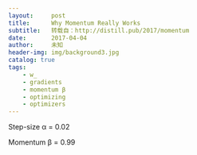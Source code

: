 ```yaml
---
layout:     post
title:      Why Momentum Really Works
subtitle:   转载自：http://distill.pub/2017/momentum
date:       2017-04-04
author:     未知
header-img: img/background3.jpg
catalog: true
tags:
    - w_
    - gradients
    - momentum β
    - optimizing
    - optimizers
---
```




Step-size α = 0.02



Momentum β = 0.99



<!-- The Momentum algorithm , also known as the heavy ball method, can sometimes seem inseparable from the physics which has inspired it. It is common to think of gradient descent as a man walking down a hill, and momentum is a heavy ball rolling down it. Momentum grants iterates inertial energy, dampening oscillations between steep valleys, reinforcing directions which vary smoothly, allowing it to plough through narrow valleys, small humps, ridges and local minima.

 The Momentum algorithm has a very natural physical interpretation. Where gradient descent walks down a hill along the steepest path, momentum is a heavy ball rolling down, ploughing through narrow valleys, small humps, ridges and local minima.

 


 This story, now a staple of any exposition of the subject, is unfortunately a cartoon. And though it isn't wrong, it is an oversimplification, failing to account for many of momentum's important properties. It does not explain, for example, how much momentum should be used. Momentum works by overshooting the target, and relies on the gradient's corrective forces to set it back on track. But are these wasted iterations really worth it? And if so, how much of a speedup can one expect? Momentum also has the effect of increasing the range of permissible step-sizes. But what are the limits of this expansion, and why does it happen?
 


 Here’s a popular story about momentum [1, 2, 3]: gradient descent is a man walking down a hill. He follows the steepest path downwards; his progress is slow, but steady. Momentum is a heavy ball rolling down the same hill. The added inertia acts both as a smoother and an accelerator, dampening oscillations and causing us to barrel through narrow valleys, small humps and local minima.
 


 This standard story isn’t wrong, but it fails to explain many important behaviors of momentum. In fact, momentum can be understood far more precisely if we study it on the right model.
 


 One nice model is the convex quadratic. This model is rich enough to reproduce momentum’s local dynamics in real problems, and yet simple enough to be understood in closed form. This balance gives us powerful traction for understanding this algorithm.
 

---



 We begin with gradient descent. The algorithm has many virtues, but speed is not one of them. It is simple — when optimizing a smooth function 

fff, we make a small step in the gradient

 

wk+1=wk−α∇f(wk).w^{k+1} = w^k-\alpha\nabla f(w^k).w​k+1​​=w​k​​−α∇f(w​k​​).

 For a step-size small enough, gradient descent makes a monotonic improvement at every iteration. It always converges, albeit to a local minimum. And under a few weak curvature conditions it can even get there at an exponential rate.
 


 But the exponential decrease, though appealing in theory, can often be infuriatingly small. Things often begin quite well — with an impressive, almost immediate decrease in the loss. But as the iterations progress, things start to slow down. You start to get a nagging feeling you’re not making as much progress as you should be. What has gone wrong?
 


 The problem could be the optimizer’s old nemesis, pathological curvature. Pathological curvature is, simply put, regions of 

fff which aren’t scaled properly. The landscapes are often described as valleys, trenches, canals and ravines. The iterates either jump between valleys, or approach the optimum in small, timid steps. Progress along certain directions grind to a halt. In these unfortunate regions, gradient descent fumbles.


 Momentum proposes the following tweak to gradient descent. We give gradient descent a short-term memory:

 

zk+1=βzk+∇f(wk)wk+1=wk−αzk+1
 \begin{aligned}
 z^{k+1}&=\beta z^{k}+\nabla f(w^{k})\\[0.4em]
 w^{k+1}&=w^{k}-\alpha z^{k+1}
 \end{aligned}
 ​z​k+1​​​w​k+1​​​​​=βz​k​​+∇f(w​k​​)​=w​k​​−αz​k+1​​​​

 The change is innocent, and costs almost nothing. When 

β=0\beta = 0β=0 , we recover gradient descent. But for 

β=0.99\beta = 0.99β=0.99 (sometimes 

0.9990.9990.999, if things are really bad), this appears to be the boost we need. Our iterations regain that speed and boldness it lost, speeding to the optimum with a renewed energy.

 


 Optimizers call this minor miracle “acceleration”.
 


 The new algorithm may seem at first glance like a cheap hack. A simple trick to get around gradient descent’s more aberrant behavior — a smoother for oscillations between steep canyons. But the truth, if anything, is the other way round. It is gradient descent which is the hack. First, momentum gives up to a quadratic speedup on many functions. 1 This is no small matter — this is similar to the speedup you get from the Fast Fourier Transform, Quicksort, and Grover’s Algorithm. When the universe gives you quadratic speedups, you should start to pay attention.
 


 But there’s more. A lower bound, courtesy of Nesterov [5], states that momentum is, in a certain very narrow and technical sense, optimal. Now, this doesn’t mean it is the best algorithm for all functions in all circumstances. But it does satisfy some curiously beautiful mathematical properties which scratch a very human itch for perfection and closure. But more on that later. Let’s say this for now — momentum is an algorithm for the book.
 

---


## First Steps: Gradient Descent


 We begin by studying gradient descent on the simplest model possible which isn’t trivial — the convex quadratic,

 

f(w)=12wTAw−bTw,w∈Rn.
 f(w) = \tfrac{1}{2}w^TAw - b^Tw, \qquad w \in \mathbf{R}^n.
 f(w)=​2​​1​​w​T​​Aw−b​T​​w,w∈R​n​​.

 Assume 

AAA is symmetric and invertible, then the optimal solution 

w⋆w^{\star}w​⋆​​ occurs at

 

w⋆=A−1b. w^{\star} = A^{-1}b.w​⋆​​=A​−1​​b.

 Simple as this model may be, it is rich enough to approximate many functions (think of 

AAA as your favorite model of curvature — the Hessian, Fisher Information Matrix [6], etc) and captures all the key features of pathological curvature. And more importantly, we can write an exact closed formula for gradient descent on this function.
 


 This is how it goes. Since 

∇f(w)=Aw−b\nabla f(w)=Aw - b∇f(w)=Aw−b, the iterates are

 

wk+1=wk−α(Awk−b).
 w^{k+1}=w^{k}- \alpha (Aw^{k} - b).
 w​k+1​​=w​k​​−α(Aw​k​​−b).

 Here’s the trick. There is a very natural space to view gradient descent where all the dimensions act independently — the eigenvectors of 

AAA.
 





 Every symmetric matrix 

AAA has an eigenvalue decomposition

 

A=Q diag(λ1,…,λn) QT,Q=[q1,…,qn],
 A=Q\ \text{diag}(\lambda_{1},\ldots,\lambda_{n})\ Q^{T},\qquad Q = [q_1,\ldots,q_n],
 A=Q diag(λ​1​​,…,λ​n​​) Q​T​​,Q=[q​1​​,…,q​n​​],

 and, as per convention, we will assume that the 

λi\lambda_iλ​i​​’s are sorted, from smallest 

λ1\lambda_1λ​1​​ to biggest 

λn\lambda_nλ​n​​. If we perform a change of basis, 

xk=QT(wk−w⋆)x^{k} = Q^T(w^{k} - w^\star)x​k​​=Q​T​​(w​k​​−w​⋆​​), the iterations break apart, becoming:

 

xik+1=xik−αλixik=(1−αλi)xik=(1−αλi)k+1xi0
 \begin{aligned}
 x_{i}^{k+1} & =x_{i}^{k}-\alpha \lambda_ix_{i}^{k} \\[0.4em]
 &= (1-\alpha\lambda_i)x^k_i=(1-\alpha \lambda_i)^{k+1}x^0_i
 \end{aligned}
 ​x​i​k+1​​​​​​=x​i​k​​−αλ​i​​x​i​k​​​=(1−αλ​i​​)x​i​k​​=(1−αλ​i​​)​k+1​​x​i​0​​​​

 Moving back to our original space 

www, we can see that

 

wk−w⋆=Qxk=∑inxi0(1−αλi)kqi
 w^k - w^\star = Qx^k=\sum_i^n x^0_i(1-\alpha\lambda_i)^k q_i
 w​k​​−w​⋆​​=Qx​k​​=​i​∑​n​​x​i​0​​(1−αλ​i​​)​k​​q​i​​

 and there we have it — gradient descent in closed form.
 


Decomposing the Error

 The above equation admits a simple interpretation. Each element of 

x0x^0x​0​​ is the component of the error in the initial guess in the 

QQQ-basis. There are 

nnn such errors, and each of these errors follows its own, solitary path to the minimum, decreasing exponentially with a compounding rate of 

1−αλi1-\alpha\lambda_i1−αλ​i​​. The closer that number is to 

111, the slower it converges.
 


 For most step-sizes, the eigenvectors with largest eigenvalues converge the fastest. This triggers an explosion of progress in the first few iterations, before things slow down as the smaller eigenvectors’ struggles are revealed. By writing the contributions of each eigenspace’s error to the loss
 

f(wk)−f(w⋆)=∑(1−αλi)2kλi[xi0]2
 f(w^{k})-f(w^{\star})=\sum(1-\alpha\lambda_{i})^{2k}\lambda_{i}[x_{i}^{0}]^2
 f(w​k​​)−f(w​⋆​​)=∑(1−αλ​i​​)​2k​​λ​i​​[x​i​0​​]​2​​
 we can visualize the contributions of each error component to the loss.
 


 Step-size
 


 Optimal Step-size
 








### Choosing A Step-size


 The above analysis gives us immediate guidance as to how to set a step-size 

α\alphaα. In order to converge, each 

∣1−αλi∣|1-\alpha \lambda_i|∣1−αλ​i​​∣ must be strictly less than 1. All workable step-sizes, therefore, fall in the interval

 

0<αλi<2.0<\alpha\lambda_i<2.0<αλ​i​​<2.

 The overall convergence rate is determined by the slowest error component, which must be either 

λ1\lambda_1λ​1​​ or 

λn\lambda_nλ​n​​:
 

rate(α) = maxi∣1−αλi∣ = max{∣1−αλ1∣, ∣1−αλn∣}
 \begin{aligned}\text{rate}(\alpha) & ~=~ \max_{i}\left|1-\alpha\lambda_{i}\right|\\[0.9em] & ~=~ \max\left\{|1-\alpha\lambda_{1}|,~ |1-\alpha\lambda_{n}|\right\} \end{aligned}
 ​rate(α)​​​​ = ​i​max​​∣1−αλ​i​​∣​ = max{∣1−αλ​1​​∣, ∣1−αλ​n​​∣}​​



 This overall rate is minimized when the rates for 

λ1\lambda_1λ​1​​ and 

λn\lambda_nλ​n​​ are the same — this mirrors our informal observation in the previous section that the optimal step-size causes the first and last eigenvectors to converge at the same rate. If we work this through we get:

 

optimal α = argminα rate(α) = 2λ1+λnoptimal rate = minα rate(α) = λn/λ1−1λn/λ1+1
 \begin{aligned}
 \text{optimal }\alpha ~=~{\mathop{\text{argmin}}\limits_\alpha} ~\text{rate}(\alpha) & ~=~\frac{2}{\lambda_{1}+\lambda_{n}}\\[1.4em]
 \text{optimal rate} ~=~{\min_\alpha} ~\text{rate}(\alpha) & ~=~\frac{\lambda_{n}/\lambda_{1}-1}{\lambda_{n}/\lambda_{1}+1}
 \end{aligned}
 ​optimal α = ​α​argmin​​ rate(α)​optimal rate = ​α​min​​ rate(α)​​​ = ​λ​1​​+λ​n​​​​2​​​ = ​λ​n​​/λ​1​​+1​​λ​n​​/λ​1​​−1​​​​



 Notice the ratio 

λn/λ1\lambda_n/\lambda_1λ​n​​/λ​1​​ determines the convergence rate of the problem. In fact, this ratio appears often enough that we give it a name, and a symbol — the condition number.
 

condition number:=κ:=λnλ1
 \text{condition number} := \kappa :=\frac{\lambda_n}{\lambda_1}
 condition number:=κ:=​λ​1​​​​λ​n​​​​
 The condition number means many things. It is a measure of how close to singular a matrix is. It is a measure of how robust 

A−1bA^{-1}bA​−1​​b is to perturbations in 

bbb. And, in this context, the condition number gives us a measure of how poorly gradient descent will perform. A ratio of 

κ=1\kappa = 1κ=1 is ideal, giving convergence in one step (of course, the function is trivial). Unfortunately the larger the ratio, the slower gradient descent will be. The condition number is therefore a direct measure of pathological curvature.
 

---


## Example: Polynomial Regression


 The above analysis reveals an insight: all errors are not made equal. Indeed, there are different kinds of errors, 

nnn to be exact, one for each of the eigenvectors of 

AAA. And gradient descent is better at correcting some kinds of errors than others. But what do the eigenvectors of 

AAA mean? Surprisingly, in many applications they admit a very concrete interpretation.
 


 Lets see how this plays out in polynomial regression. Given 1D data, 

ξi\xi_iξ​i​​, our problem is to fit the model

 

model(ξ)=w1p1(ξ)+⋯+wnpn(ξ)pi=ξ↦ξi−1
\text{model}(\xi)=w_{1}p_{1}(\xi)+\cdots+w_{n}p_{n}(\xi)\qquad p_{i}=\xi\mapsto\xi^{i-1}
 model(ξ)=w​1​​p​1​​(ξ)+⋯+w​n​​p​n​​(ξ)p​i​​=ξ↦ξ​i−1​​

 to our observations, 

did_id​i​​. This model, though nonlinear in the input 

ξ\xiξ, is linear in the weights, and therefore we can write the model as a linear combination of monomials, like:
 







 Because of the linearity, we can fit this model to our data 

ξi\xi_iξ​i​​ using linear regression on the model mismatch

 

minimizew12∑i(model(ξi)−di)2  =  12∥Zw−d∥2
 \text{minimize}_w \qquad\tfrac{1}{2}\sum_i (\text{model}(\xi_{i})-d_{i})^{2} ~~=~~ \tfrac{1}{2}\|Zw - d\|^2
 minimize​w​​​2​​1​​​i​∑​​(model(ξ​i​​)−d​i​​)​2​​  =  ​2​​1​​∥Zw−d∥​2​​
 where
 

Z=(1ξ1ξ12…ξ1n−11ξ2ξ22…ξ2n−1⋮⋮⋮⋱⋮1ξmξm2…ξmn−1).
 Z=\left(\begin{array}{ccccc}
 1 & \xi_{1} & \xi_{1}^{2} & \ldots & \xi_{1}^{n-1}\\
 1 & \xi_{2} & \xi_{2}^{2} & \ldots & \xi_{2}^{n-1}\\
 \vdots & \vdots & \vdots & \ddots & \vdots\\
 1 & \xi_{m} & \xi_{m}^{2} & \ldots & \xi_{m}^{n-1}
 \end{array}\right).
 Z=​⎝​⎜​⎜​⎛​​​1​1​⋮​1​​​ξ​1​​​ξ​2​​​⋮​ξ​m​​​​​ξ​1​2​​​ξ​2​2​​​⋮​ξ​m​2​​​​​…​…​⋱​…​​​ξ​1​n−1​​​ξ​2​n−1​​​⋮​ξ​m​n−1​​​​​⎠​⎟​⎟​⎞​​.



 The path of convergence, as we know, is elucidated when we view the iterates in the space of 

QQQ (the eigenvectors of 

ZTZZ^T ZZ​T​​Z). So let’s recast our regression problem in the basis of 

QQQ. First, we do a change of basis, by rotating 

www into 

QwQwQw, and counter-rotating our feature maps 

ppp into eigenspace, 

p¯\bar{p}​p​¯​​. We can now conceptualize the same regression as one over a different polynomial basis, with the model

 

model(ξ) = x1p¯1(ξ) + ⋯ + xnp¯n(ξ)p¯i=∑qijpj.
 \text{model}(\xi)~=~x_{1}\bar{p}_{1}(\xi)~+~\cdots~+~x_{n}\bar{p}_{n}(\xi)\qquad \bar{p}_{i}=\sum q_{ij}p_j.
 model(ξ) = x​1​​​p​¯​​​1​​(ξ) + ⋯ + x​n​​​p​¯​​​n​​(ξ)​p​¯​​​i​​=∑q​ij​​p​j​​.

 This model is identical to the old one. But these new features 

p¯\bar{p}​p​¯​​ (which I call “eigenfeatures”) and weights have the pleasing property that each coordinate acts independently of the others. Now our optimization problem breaks down, really, into 

nnn small 1D optimization problems. And each coordinate can be optimized greedily and independently, one at a time in any order, to produce the final, global, optimum. The eigenfeatures are also much more informative:
 


 The observations in the above diagram can be justified mathematically. From a statistical point of view, we would like a model which is, in some sense, robust to noise. Our model cannot possibly be meaningful if the slightest perturbation to the observations changes the entire model dramatically. And the eigenfeatures, the principal components of the data, give us exactly the decomposition we need to sort the features by its sensitivity to perturbations in 

did_id​i​​’s. The most robust components appear in the front (with the largest eigenvalues), and the most sensitive components in the back (with the smallest eigenvalues).
 


 This measure of robustness, by a rather convenient coincidence, is also a measure of how easily an eigenspace converges. And thus, the “pathological directions” — the eigenspaces which converge the slowest — are also those which are most sensitive to noise! So starting at a simple initial point like 

000 (by a gross abuse of language, let’s think of this as a prior), we track the iterates till a desired level of complexity is reached. Let’s see how this plays out in gradient descent.
 


 This effect is harnessed with the heuristic of early stopping : by stopping the optimization early, you can often get better generalizing results. Indeed, the effect of early stopping is very similar to that of more conventional methods of regularization, such as Tikhonov Regression. Both methods try to suppress the components of the smallest eigenvalues directly, though they employ different methods of spectral decay.2 But early stopping has a distinct advantage. Once the step-size is chosen, there are no regularization parameters to fiddle with. Indeed, in the course of a single optimization, we have the entire family of models, from underfitted to overfitted, at our disposal. This gift, it seems, doesn’t come at a price. A beautiful free lunch [7] indeed.
 

---


## The Dynamics of Momentum


 Let’s turn our attention back to momentum. Recall that the momentum update is

 

zk+1=βzk+∇f(wk)wk+1=wk−αzk+1.
 \begin{aligned}
 z^{k+1}&=\beta z^{k}+\nabla f(w^{k})\\[0.4em]
 w^{k+1}&=w^{k}-\alpha z^{k+1}.
 \end{aligned}
 ​z​k+1​​​w​k+1​​​​​=βz​k​​+∇f(w​k​​)​=w​k​​−αz​k+1​​.​​

 Since 

∇f(wk)=Awk−b\nabla f(w^k) = Aw^k - b∇f(w​k​​)=Aw​k​​−b, the update on the quadratic is

 

zk+1=βzk+(Awk−b)wk+1=wk−αzk+1.
 \begin{aligned}
 z^{k+1}&=\beta z^{k}+ (Aw^{k}-b)\\[0.4em]
 w^{k+1}&=w^{k}-\alpha z^{k+1}.
 \end{aligned}
 ​z​k+1​​​w​k+1​​​​​=βz​k​​+(Aw​k​​−b)​=w​k​​−αz​k+1​​.​​

 Following [8], we go through the same motions, with the change of basis 

xk=Q(wk−w⋆)
 x^{k} = Q(w^{k} - w^\star)x​k​​=Q(w​k​​−w​⋆​​) and 

yk=Qzk y^{k} = Qz^{k}y​k​​=Qz​k​​, to yield the update rule

 

yik+1=βyik+λixikxik+1=xik−αyik+1.
 \begin{aligned}
 y_{i}^{k+1}&=\beta y_{i}^{k}+\lambda_{i}x_{i}^{k}\\[0.4em]
 x_{i}^{k+1}&=x_{i}^{k}-\alpha y_{i}^{k+1}.
 \end{aligned}
 ​y​i​k+1​​​x​i​k+1​​​​​=βy​i​k​​+λ​i​​x​i​k​​​=x​i​k​​−αy​i​k+1​​.​​

 in which each component acts independently of the other components (though 

xikx^k_ix​i​k​​ and 

yiky^k_iy​i​k​​ are coupled). This lets us rewrite our iterates as

 3


(yikxik)=Rk(yi0xi0)R=(βλi−αβ1−αλi).
 \left(\!\!\begin{array}{c}
 y_{i}^{k}\\
 x_{i}^{k}
 \end{array}\!\!\right)=R^k\left(\!\!\begin{array}{c}
 y_{i}^{0}\\
 x_{i}^{0}
 \end{array}\!\!\right)
 \qquad
 R = \left(\!\!\begin{array}{cc}
 \beta & \lambda_{i}\\
 -\alpha\beta & 1-\alpha\lambda_{i}
 \end{array}\!\!\right).
 (​y​i​k​​​x​i​k​​​​)=R​k​​(​y​i​0​​​x​i​0​​​​)R=(​β​−αβ​​​λ​i​​​1−αλ​i​​​​).
 There are many ways of taking a matrix to the 

kthk^{th}k​th​​ power. But for the 

2×22 \times 22×2 case there is an elegant and little known formula [9] in terms of the eigenvalues of 

RRR, 

σ1\sigma_1σ​1​​ and 

σ2\sigma_2σ​2​​.

 

Rk={σ1kR1−σ2kR2σ1≠σ2σ1k(kR/σ1−(k−1)I)σ1=σ2,Rj=R−σjIσ1−σ2
\color{#AAA}{\color{black}{R^{k}}=\begin{cases}
\color{black}{\sigma_{1}^{k}}R_{1}-\color{black}{\sigma_{2}^{k}}R_{2} & \sigma_{1}\neq\sigma_{2}\\
\sigma_{1}^{k}(kR/\sigma_1-(k-1)I) & \sigma_{1}=\sigma_{2}
\end{cases},\qquad R_{j}=\frac{R-\sigma_{j}I}{\sigma_{1}-\sigma_{2}}}
 R​k​​={​σ​1​k​​R​1​​−σ​2​k​​R​2​​​σ​1​k​​(kR/σ​1​​−(k−1)I)​​​σ​1​​≠σ​2​​​σ​1​​=σ​2​​​​,R​j​​=​σ​1​​−σ​2​​​​R−σ​j​​I​​

 This formula is rather complicated, but the takeaway here is that it plays the exact same role the individual convergence rates, 

1−αλi1-\alpha\lambda_i1−αλ​i​​ do in gradient descent. But instead of one geometric series, we have two coupled series, which may have real or complex values. The convergence rate is therefore the slowest of the two rates, 

max{∣σ1∣,∣σ2∣}\max\{|\sigma_{1}|,|\sigma_{2}|\}max{∣σ​1​​∣,∣σ​2​​∣}
4. By plotting this out, we see there are distinct regions of the parameter space which reveal a rich taxonomy of convergence behavior [10]:
 





 Convergence Rate

 








 For what values of 

α\alphaα and 

β\betaβ does momentum converge? Since we need both 

σ1\sigma_1σ​1​​ and 

σ2\sigma_2σ​2​​ to converge, our convergence criterion is now 

max{∣σ1∣,∣σ2∣}<1\max\{|\sigma_{1}|,|\sigma_{2}|\} < 1max{∣σ​1​​∣,∣σ​2​​∣}<1. The range of available step-sizes work out 5 to be

 

0<αλi<2+2βfor0≤β<10<\alpha\lambda_{i}<2+2\beta \qquad \text{for} \qquad 0 \leq \beta < 10<αλ​i​​<2+2βfor0≤β<1

 We recover the previous result for gradient descent when 

β=0\beta = 0β=0. But notice an immediate boon we get. Momentum allows us to crank up the step-size up by a factor of 2 before diverging.
 

---


### The Critical Damping Coefficient


 The true magic happens, however, when we find the sweet spot of 

α\alphaα and 

β\betaβ. Let us try to first optimize over 

β\betaβ.
 


 Momentum admits an interesting physical interpretation when 

α\alphaα is [11] small: it is a discretization of a damped harmonic oscillator. Consider a physical simulation operating in discrete time (like a video game).
 


 We can break this equation apart to see how each component affects the dynamics of the system. Here we plot, for 

150150150 iterates, the particle’s velocity (the horizontal axis) against its position (the vertical axis), in a phase diagram.
 




 This system is best imagined as a weight suspended on a spring. We pull the weight down by one unit, and we study the path it follows as it returns to equilibrium. In the analogy, the spring is the source of our external force 

λixik\lambda_ix^k_iλ​i​​x​i​k​​, and equilibrium is the state when both the position 

xikx^k_ix​i​k​​ and the speed 

yiky^k_iy​i​k​​ are 0. The choice of 

β\betaβ crucially affects the rate of return to equilibrium.
 





 The critical value of 

β=(1−αλi)2\beta = (1 - \sqrt{\alpha \lambda_i})^2β=(1−√​αλ​i​​​​​)​2​​ gives us a convergence rate (in eigenspace 

iii) of 

1−αλi.1 - \sqrt{\alpha\lambda_i}.1−√​αλ​i​​​​​. A square root improvement over gradient descent, 

1−αλi1-\alpha\lambda_i1−αλ​i​​! Alas, this only applies to the error in the 

ithi^{th}i​th​​ eigenspace, with 

α\alphaα fixed.
 

### Optimal parameters


 To get a global convergence rate, we must optimize over both 

α\alphaα and 

β\betaβ. This is a more complicated affair,6 but they work out to be
 

α=(2λ1+λn)2β=(λn−λ1λn+λ1)2
 \alpha = \left(\frac{2}{\sqrt{\lambda_{1}}+\sqrt{\lambda_{n}}}\right)^{2} \quad \beta = \left(\frac{\sqrt{\lambda_{n}}-\sqrt{\lambda_{1}}}{\sqrt{\lambda_{n}}+\sqrt{\lambda_{1}}}\right)^{2}
 α=(​√​λ​1​​​​​+√​λ​n​​​​​​​2​​)​2​​β=(​√​λ​n​​​​​+√​λ​1​​​​​​​√​λ​n​​​​​−√​λ​1​​​​​​​)​2​​
 Plug this into the convergence rate, and you get
 


 With barely a modicum of extra effort, we have essentially square rooted the condition number! These gains, in principle, require explicit knowledge of 

λ1\lambda_1λ​1​​ and 

λn\lambda_nλ​n​​. But the formulas reveal a simple guideline. When the problem’s conditioning is poor, the optimal 

α\alphaα is approximately twice that of gradient descent, and the momentum term is close to 

111. So set 

β\betaβ as close to 

111 as you can, and then find the highest 

α\alphaα which still converges. Being at the knife’s edge of divergence, like in gradient descent, is a good place to be.
 

Step-size α = 

Momentum β = 





 While the loss function of gradient descent had a graceful, monotonic curve, optimization with momentum displays clear oscillations. These ripples are not restricted to quadratics, and occur in all kinds of functions in practice. They are not cause for alarm, but are an indication that extra tuning of the hyperparameters is required.
 

---


## Example: The Colorization Problem


 Let’s look at how momentum accelerates convergence with a concrete example. On a grid of pixels let 

GGG be the graph with vertices as pixels, 

EEE be the set of edges connecting each pixel to its four neighboring pixels, and 

DDD be a small set of a few distinguished vertices. Consider the problem of minimizing
 


 The optimal solution to this problem is a vector of all 

111’s 7. An inspection of the gradient iteration reveals why we take a long time to get there. The gradient step, for each component, is some form of weighted average of the current value and its neighbors:

 

wik+1=wik−α∑j∈N(wik−wjk)−{α(wik−1)i∈D0i∉D
w_{i}^{k+1}=w_{i}^{k}-\alpha\sum_{j\in N}(w_{i}^{k}-w_{j}^{k})-\begin{cases}
\alpha(w_{i}^{k}-1) & i\in D\\
0 & i\notin D
\end{cases}
 w​i​k+1​​=w​i​k​​−α​j∈N​∑​​(w​i​k​​−w​j​k​​)−{​α(w​i​k​​−1)​0​​​i∈D​i∉D​​

 This kind of local averaging is effective at smoothing out local variations in the pixels, but poor at taking advantage of global structure. The updates are akin to a drop of ink, diffusing through water. Movement towards equilibrium is made only through local corrections and so, left undisturbed, its march towards the solution is slow and laborious. Fortunately, momentum speeds things up significantly.
 


 In vectorized form, the colorization problem is
 


 The Laplacian matrix, 

LGL_GL​G​​
8, which dominates the behavior of the optimization problem, is a valuable bridge between linear algebra and graph theory. This is a rich field of study, but one fact is pertinent to our discussion here. The conditioning of 

LGL_GL​G​​, here defined as the ratio of the second eigenvector to the last (the first eigenvalue is always 0, with eigenvector equal to the matrix of all 1′s), is directly connected to the connectivity of the graph.
 



 These observations carry through to the colorization problem, and the intuition behind it should be clear. Well connected graphs allow rapid diffusion of information through the edges, while graphs with poor connectivity do not. And this principle, taken to the extreme, furnishes a class of functions so hard to optimize they reveal the limits of first order optimization.
 

---


## 
 The Limits of Descent
 


 Let’s take a step back. We have, with a clever trick, improved the convergence of gradient descent by a quadratic factor with the introduction of a single auxiliary sequence. But is this the best we can do? Could we improve convergence even more with two sequences? Could one perhaps choose the 

α\alphaα’s and 

β\betaβ’s intelligently and adaptively? It is tempting to ride this wave of optimism - to the cube root and beyond!
 


 Unfortunately, while improvements to the momentum algorithm do exist, they all run into a certain, critical, almost inescapable lower bound.
 

### Adventures in Algorithmic Space


 To understand the limits of what we can do, we must first formally define the algorithmic space in which we are searching. Here’s one possible definition. The observation we will make is that both gradient descent and momentum can be “unrolled”. Indeed, since
 

w1=w0 − α∇f(w0)w2=w1 − α∇f(w1)=w0 − α∇f(w0) − α∇f(w1) ⋮wk+1=w0 − α∇f(w0) −    ⋯⋯    − α∇f(wk)
 \begin{array}{lll}
 w^{1} & \!= & \!w^{0} ~-~ \alpha\nabla f(w^{0})\\[0.35em]
 w^{2} & \!= & \!w^{1} ~-~ \alpha\nabla f(w^{1})\\[0.35em]
 & \!= & \!w^{0} ~-~ \alpha\nabla f(w^{0}) ~-~ \alpha\nabla f(w^{1})\\[0.35em]
 & ~ \!\vdots \\

 w^{k+1} & \!= & \!w^{0} ~-~ \alpha\nabla f(w^{0}) ~-~~~~ \cdots\cdots ~~~~-~ \alpha\nabla f(w^{k})
 \end{array}
 ​w​1​​​w​2​​​​​w​k+1​​​​​=​=​=​ ⋮​=​​​w​0​​ − α∇f(w​0​​)​w​1​​ − α∇f(w​1​​)​w​0​​ − α∇f(w​0​​) − α∇f(w​1​​)​w​0​​ − α∇f(w​0​​) −    ⋯⋯    − α∇f(w​k​​)​​
 we can write gradient descent as

 

wk+1  =  w0 − α∑ik∇f(wi).
 w^{k+1} ~~=~~ w^{0} ~-~ \alpha\sum_i^k\nabla f(w^{i}).
 w​k+1​​  =  w​0​​ − α​i​∑​k​​∇f(w​i​​).

 A similar trick can be done with momentum:

 

wk+1  =  w0 + α∑ik(1−βk+1−i)1−β∇f(wi).
 w^{k+1} ~~=~~ w^{0} ~+~ \alpha\sum_i^k\frac{(1-\beta^{k+1-i})}{1-\beta}\nabla f(w^i).
 w​k+1​​  =  w​0​​ + α​i​∑​k​​​1−β​​(1−β​k+1−i​​)​​∇f(w​i​​).

 In fact, all manner of first order algorithms, including the Conjugate Gradient algorithm, AdaMax, Averaged Gradient and more, can be written (though not quite so neatly) in this unrolled form. Therefore the class of algorithms for which

 

wk+1  =  w0 + ∑ikγik∇f(wi) for some γik
 w^{k+1} ~~=~~ w^{0} ~+~ \sum_{i}^{k}\gamma_{i}^{k}\nabla f(w^{i}) \qquad \text{ for some } \gamma_{i}^{k}
 w​k+1​​  =  w​0​​ + ​i​∑​k​​γ​i​k​​∇f(w​i​​) for some γ​i​k​​

 contains momentum, gradient descent and a whole bunch of other algorithms you might dream up. This is what is assumed in Assumption 2.1.4 [5] of Nesterov. But let’s push this even further, and expand this class to allow different step-sizes for different directions.

 

wk+1  =  w0 + ∑ikΓik∇f(wi) for some diagonal matrix Γik.
 w^{k+1} ~~=~~ w^{0} ~+~ \sum_{i}^{k}\Gamma_{i}^{k}\nabla f(w^{i}) \quad \text{ for some diagonal matrix } \Gamma_{i}^{k} .
 w​k+1​​  =  w​0​​ + ​i​∑​k​​Γ​i​k​​∇f(w​i​​) for some diagonal matrix Γ​i​k​​.

 This class of methods covers most of the popular algorithms for training neural networks, including ADAM and AdaGrad. We shall refer to this class of methods as “Linear First Order Methods”, and we will show a single function all these methods ultimately fail on.

 

### The Resisting Oracle


 Earlier, when we talked about the colorizer problem, we observed that wiry graphs cause bad conditioning in our optimization problem. Taking this to its extreme, we can look at a graph consisting of a single path — a function so badly conditioned that Nesterov called a variant of it “the worst function in the world”. The function follows the same structure as the colorizer problem, and we shall call this the Convex Rosenbrock,
 


 The optimal solution of this problem is

 

wi⋆=(κ−1κ+1)i
 w_{i}^{\star}=\left(\frac{\sqrt{\kappa}-1}{\sqrt{\kappa}+1}\right)^{i}
 w​i​⋆​​=(​√​κ​​​+1​​√​κ​​​−1​​)​i​​

 and the condition number of the problem 

fnf^nf​n​​ approaches 

κ\kappaκ as 

nnn goes to infinity. Now observe the behavior of the momentum algorithm on this function, starting from 

w0=0w^0 = 0w​0​​=0.
 


Step-size α = 

Momentum β = 


Error


Weights






 The observations made in the above diagram are true for any Linear First Order algorithm. Let us prove this. First observe that each component of the gradient depends only on the values directly before and after it:

 

∇f(x)i=2wi−wi−1−wi+1+4κ−1wi,i≠1.
\nabla f(x)_{i}=2w_{i}-w_{i-1}-w_{i+1} +\frac{4}{\kappa-1} w_{i}, \qquad i \neq 1.
 ∇f(x)​i​​=2w​i​​−w​i−1​​−w​i+1​​+​κ−1​​4​​w​i​​,i≠1.

 Therefore the fact we start at 0 guarantees that that component must remain stoically there till an element either before or after it turns nonzero. And therefore, by induction, for any linear first order algorithm,
 


 Think of this restriction as a “speed of light” of information transfer. Error signals will take at least 

kkk steps to move from 

w0w_0w​0​​ to 

wkw_kw​k​​. We can therefore sum up the errors which cannot have changed yet9:

 

∥wk−w⋆∥∞≥maxi≥k+1{∣wi⋆∣}=(κ−1κ+1)k+1=(κ−1κ+1)k∥w0−w⋆∥∞.
 \begin{aligned}
\|w^{k}-w^{\star}\|_{\infty}&\geq\max_{i\geq k+1}\{|w_{i}^{\star}|\}\\[0.9em]&=\left(\frac{\sqrt{\kappa}-1}{\sqrt{\kappa}+1}\right)^{k+1}\\[0.9em]&=\left(\frac{\sqrt{\kappa}-1}{\sqrt{\kappa}+1}\right)^{k}\|w^{0}-w^{\star}\|_{\infty}.
 \end{aligned}
 ​∥w​k​​−w​⋆​​∥​∞​​​​​​​≥​i≥k+1​max​​{∣w​i​⋆​​∣}​=(​√​κ​​​+1​​√​κ​​​−1​​)​k+1​​​=(​√​κ​​​+1​​√​κ​​​−1​​)​k​​∥w​0​​−w​⋆​​∥​∞​​.​​

 As 

nnn gets large, the condition number of 

fnf^nf​n​​ approaches 

κ\kappaκ. And the gap therefore closes; the convergence rate that momentum promises matches the best any linear first order algorithm can do. And we arrive at the disappointing conclusion that on this problem, we cannot do better.
 


 Like many such lower bounds, this result must not be taken literally, but spiritually. It, perhaps, gives a sense of closure and finality to our investigation. But this is not the final word on first order optimization. This lower bound does not preclude the possibility, for example, of reformulating the problem to change the condition number itself! There is still much room for speedups, if you understand the right places to look.
 

## Momentum with Stochastic Gradients


 There is a final point worth addressing. All the discussion above assumes access to the true gradient — a luxury seldom afforded in modern machine learning. Computing the exact gradient requires a full pass over all the data, the cost of which can be prohibitively expensive. Instead, randomized approximations of the gradient, like minibatch sampling, are often used as a plug-in replacement of 

∇f(w)\nabla f(w)∇f(w). We can write the approximation in two parts,
 


 It is helpful to think of our approximate gradient as the injection of a special kind of noise into our iteration. And using the machinery developed in the previous sections, we can deal with this extra term directly. On a quadratic, the error term cleaves cleanly into a separate term, where 10



 The error term, 

ϵk\epsilon^kϵ​k​​, with its dependence on the 

wkw^kw​k​​, is a fairly hairy object. Following [10], we model this as independent 0-mean Gaussian noise. In this simplified model, the objective also breaks into two separable components, a sum of a deterministic error and a stochastic error
 11, visualized here.
 

Step-size α = 

Momentum β = 





 Note that there are a set of unfortunate tradeoffs which seem to pit the two components of error against each other. Lowering the step-size, for example, decreases the stochastic error, but also slows down the rate of convergence. And increasing momentum, contrary to popular belief, causes the errors to compound. Despite these undesirable properties, stochastic gradient descent with momentum has still been shown to have competitive performance on neural networks. As [1] has observed, the transient phase seems to matter more than the fine-tuning phase in machine learning. And in fact, it has been recently suggested [12] that this noise is a good thing — it acts as a implicit regularizer, which, like early stopping, prevents overfitting in the fine-tuning phase of optimization.
 

---


## Onwards and Downwards


 The study of acceleration is seeing a small revival within the optimization community. If the ideas in this article excite you, you may wish to read [13], which fully explores the idea of momentum as the discretization of a certain differential equation. But other, less physical, interpretations exist. There is an algebraic interpretation of momentum in terms of approximating polynomials [3, 14]. Geometric interpretations are emerging [15, 16], connecting momentum to older methods, like the Ellipsoid method. And finally, there are interpretations relating momentum to duality [17], perhaps providing a clue as how to accelerate second order methods and Quasi Newton (for a first step, see [18]). But like the proverbial blind men feeling an elephant, momentum seems like something bigger than the sum of its parts. One day, hopefully soon, the many perspectives will converge into a satisfying whole.
 
